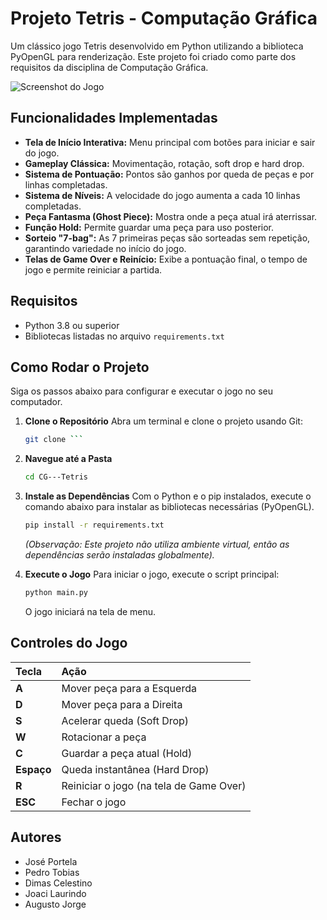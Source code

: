  # Projeto Tetris - Computação Gráfica

Um clássico jogo Tetris desenvolvido em Python utilizando a biblioteca PyOpenGL para renderização. Este projeto foi criado como parte dos requisitos da disciplina de Computação Gráfica.

![Screenshot do Jogo](./screenshot.png)

## Funcionalidades Implementadas

* **Tela de Início Interativa:** Menu principal com botões para iniciar e sair do jogo.
* **Gameplay Clássica:** Movimentação, rotação, soft drop e hard drop.
* **Sistema de Pontuação:** Pontos são ganhos por queda de peças e por linhas completadas.
* **Sistema de Níveis:** A velocidade do jogo aumenta a cada 10 linhas completadas.
* **Peça Fantasma (Ghost Piece):** Mostra onde a peça atual irá aterrissar.
* **Função Hold:** Permite guardar uma peça para uso posterior.
* **Sorteio "7-bag":** As 7 primeiras peças são sorteadas sem repetição, garantindo variedade no início do jogo.
* **Telas de Game Over e Reinício:** Exibe a pontuação final, o tempo de jogo e permite reiniciar a partida.

## Requisitos

* Python 3.8 ou superior
* Bibliotecas listadas no arquivo `requirements.txt`

## Como Rodar o Projeto

Siga os passos abaixo para configurar e executar o jogo no seu computador.

1.  **Clone o Repositório**
    Abra um terminal e clone o projeto usando Git:
    ```bash
    git clone ```

2.  **Navegue até a Pasta**
    ```bash
    cd CG---Tetris
    ```

3.  **Instale as Dependências**
    Com o Python e o pip instalados, execute o comando abaixo para instalar as bibliotecas necessárias (PyOpenGL).
    ```bash
    pip install -r requirements.txt
    ```
    *(Observação: Este projeto não utiliza ambiente virtual, então as dependências serão instaladas globalmente).*

4.  **Execute o Jogo**
    Para iniciar o jogo, execute o script principal:
    ```bash
    python main.py
    ```
    O jogo iniciará na tela de menu.

## Controles do Jogo

| Tecla | Ação |
| :--- | :--- |
| **A** | Mover peça para a Esquerda |
| **D** | Mover peça para a Direita |
| **S** | Acelerar queda (Soft Drop) |
| **W** | Rotacionar a peça |
| **C** | Guardar a peça atual (Hold) |
| **Espaço** | Queda instantânea (Hard Drop) |
| **R** | Reiniciar o jogo (na tela de Game Over) |
| **ESC**| Fechar o jogo |

## Autores

* José Portela
* Pedro Tobias 
* Dimas Celestino
* Joaci Laurindo
* Augusto Jorge
